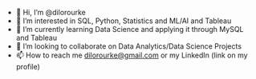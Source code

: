 - 👋 Hi, I’m @dilorourke
- 👀 I’m interested in SQL, Python, Statistics and ML/AI and Tableau
- 🌱 I’m currently learning Data Science and applying it through MySQL and Tableau
- 💞️ I’m looking to collaborate on Data Analytics/Data Science Projects  
- 📫 How to reach me dilorourke@gmail.com or my LinkedIn (link on my profile)

<!---
dilorourke/dilorourke is a ✨ special ✨ repository because its `README.md` (this file) appears on your GitHub profile.
You can click the Preview link to take a look at your changes.
--->
